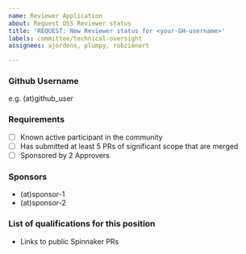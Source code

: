 ```yaml
---
name: Reviewer Application
about: Request OSS Reviewer status
title: 'REQUEST: New Reviewer status for <your-GH-username>'
labels: committee/technical-oversight
assignees: ajordens, plumpy, robzienert

---
```


### Github Username

e.g. (at)github_user

### Requirements

- [ ] Known active participant in the community
- [ ] Has submitted at least 5 PRs of significant scope that are merged
- [ ] Sponsored by 2 Approvers

### Sponsors

- (at)sponsor-1
- (at)sponsor-2

### List of qualifications for this position

- Links to public Spinnaker PRs
